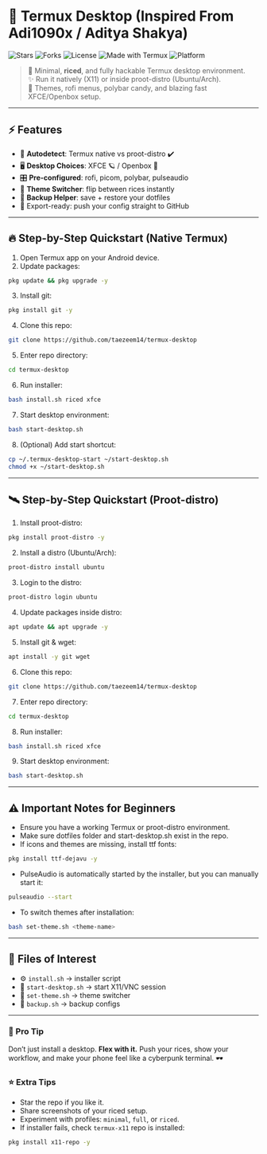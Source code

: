 # 🌌 Termux Desktop (Inspired From Adi1090x / Aditya Shakya)

![Stars](https://img.shields.io/github/stars/taezeem14/termux-desktop?style=for-the-badge\&logo=github\&color=blue)
![Forks](https://img.shields.io/github/forks/taezeem14/termux-desktop?style=for-the-badge\&logo=github\&color=purple)
![License](https://img.shields.io/github/license/taezeem14/termux-desktop?style=for-the-badge\&logo=opensourceinitiative\&color=green)
![Made with Termux](https://img.shields.io/badge/Made%20with-Termux-black?style=for-the-badge\&logo=android\&color=teal)
![Platform](https://img.shields.io/badge/Platform-Android-orange?style=for-the-badge\&logo=android)

> 🚀 Minimal, **riced**, and fully hackable Termux desktop environment. <br>
> ✨ Run it natively (X11) or inside proot-distro (Ubuntu/Arch). <br>
> 🎨 Themes, rofi menus, polybar candy, and blazing fast XFCE/Openbox setup.

---

## ⚡ Features

* 🧠 **Autodetect**: Termux native vs proot-distro ✔️
* 🖥️ **Desktop Choices**: XFCE 🪐 / Openbox 🌌
* 🎛️ **Pre-configured**: rofi, picom, polybar, pulseaudio
* 🎨 **Theme Switcher**: flip between rices instantly
* 💾 **Backup Helper**: save + restore your dotfiles
* 🔮 Export-ready: push your config straight to GitHub

---

## 🔥 Step-by-Step Quickstart (Native Termux)

1. Open Termux app on your Android device.
2. Update packages:

```bash
pkg update && pkg upgrade -y
```

3. Install git:

```bash
pkg install git -y
```

4. Clone this repo:

```bash
git clone https://github.com/taezeem14/termux-desktop
```

5. Enter repo directory:

```bash
cd termux-desktop
```

6. Run installer:

```bash
bash install.sh riced xfce
```

7. Start desktop environment:

```bash
bash start-desktop.sh
```

8. (Optional) Add start shortcut:

```bash
cp ~/.termux-desktop-start ~/start-desktop.sh
chmod +x ~/start-desktop.sh
```

---

## 🛰️ Step-by-Step Quickstart (Proot-distro)

1. Install proot-distro:

```bash
pkg install proot-distro -y
```

2. Install a distro (Ubuntu/Arch):

```bash
proot-distro install ubuntu
```

3. Login to the distro:

```bash
proot-distro login ubuntu
```

4. Update packages inside distro:

```bash
apt update && apt upgrade -y
```

5. Install git & wget:

```bash
apt install -y git wget
```

6. Clone this repo:

```bash
git clone https://github.com/taezeem14/termux-desktop
```

7. Enter repo directory:

```bash
cd termux-desktop
```

8. Run installer:

```bash
bash install.sh riced xfce
```

9. Start desktop environment:

```bash
bash start-desktop.sh
```

---

## ⚠️ Important Notes for Beginners

* Ensure you have a working Termux or proot-distro environment.
* Make sure dotfiles folder and start-desktop.sh exist in the repo.
* If icons and themes are missing, install ttf fonts:

```bash
pkg install ttf-dejavu -y
```

* PulseAudio is automatically started by the installer, but you can manually start it:

```bash
pulseaudio --start
```

* To switch themes after installation:

```bash
bash set-theme.sh <theme-name>
```

---

## 📂 Files of Interest

* ⚙️ `install.sh` → installer script
* 🚀 `start-desktop.sh` → start X11/VNC session
* 🎨 `set-theme.sh` → theme switcher
* 💾 `backup.sh` → backup configs

---

### 🌟 Pro Tip

Don’t just install a desktop. **Flex with it.** Push your rices, show your workflow, and make your phone feel like a cyberpunk terminal. 🕶️

### ⭐ Extra Tips

* Star the repo if you like it.
* Share screenshots of your riced setup.
* Experiment with profiles: `minimal`, `full`, or `riced`.
* If installer fails, check `termux-x11` repo is installed:

```bash
pkg install x11-repo -y
```
